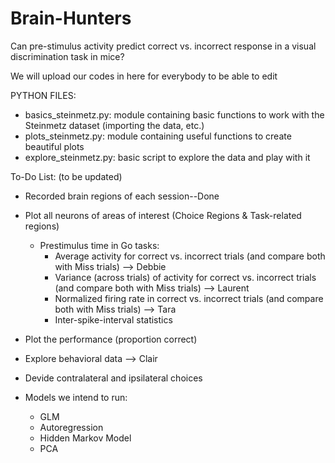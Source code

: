 # Brain-Hunters
Can pre-stimulus activity predict correct vs. incorrect response in a visual discrimination task in mice?

We will upload our codes in here for everybody to be able to edit  

PYTHON FILES:
  - basics_steinmetz.py: module containing basic functions to work with the Steinmetz dataset (importing the data, etc.)
  - plots_steinmetz.py: module containing useful functions to create beautiful plots
  - explore_steinmetz.py: basic script to explore the data and play with it


To-Do List: (to be updated)

- Recorded brain regions of each session--Done
- Plot all neurons of areas of interest (Choice Regions & Task-related regions)
    - Prestimulus time in Go tasks:
       - Average activity for correct vs. incorrect trials (and compare both with Miss trials) --> Debbie
       - Variance (across trials) of activity for correct vs. incorrect trials (and compare both with Miss trials) --> Laurent
       - Normalized firing rate in correct vs. incorrect trials (and compare both with Miss trials) --> Tara
       - Inter-spike-interval statistics 

- Plot the performance (proportion correct)
- Explore behavioral data --> Clair
- Devide contralateral and ipsilateral choices
- Models we intend to run:
   - GLM
   - Autoregression 
   - Hidden Markov Model
   - PCA


